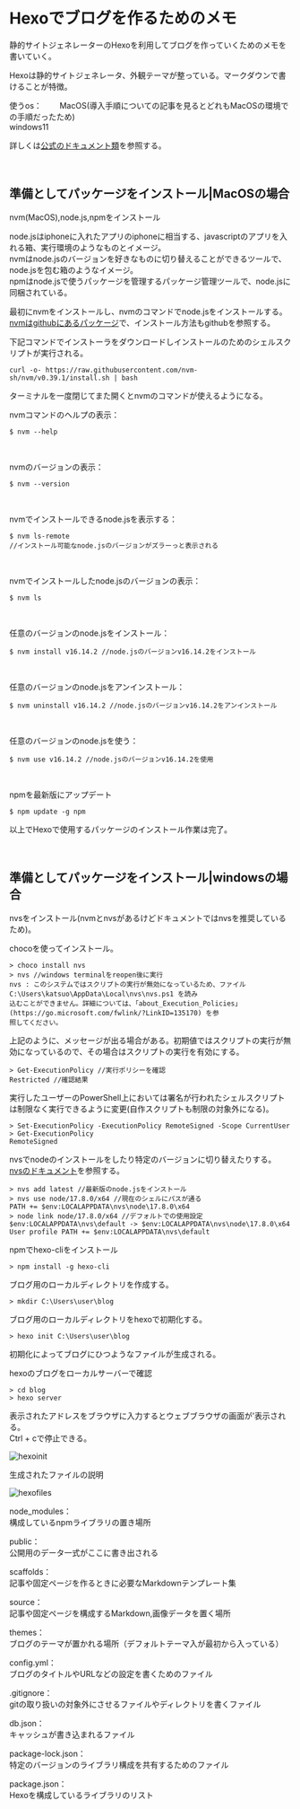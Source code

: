 # Hexoでブログを作るためのメモ

静的サイトジェネレーターのHexoを利用してブログを作っていくためのメモを書いていく。

Hexoは静的サイトジェネレータ、外観テーマが整っている。マークダウンで書けることが特徴。

使うos：　　
MacOS(導入手順についての記事を見るとどれもMacOSの環境での手順だったため)  
windows11

詳しくは[公式のドキュメント類](https://hexo.io/docs/)を参照する。

<br />

## 準備としてパッケージをインストール|MacOSの場合

nvm(MacOS),node.js,npmをインストール

node.jsはiphoneに入れたアプリのiphoneに相当する、javascriptのアプリを入れる箱、実行環境のようなものとイメージ。  
nvmはnode.jsのバージョンを好きなものに切り替えることができるツールで、node.jsを包む箱のようなイメージ。  
npmはnode.jsで使うパッケージを管理するパッケージ管理ツールで、node.jsに同梱されている。  

最初にnvmをインストールし、nvmのコマンドでnode.jsをインストールする。
[nvmはgithubにあるパッケージ](https://github.com/nvm-sh/nvm)で、インストール方法もgithubを参照する。

下記コマンドでインストーラをダウンロードしインストールのためのシェルスクリプトが実行される。

```
curl -o- https://raw.githubusercontent.com/nvm-sh/nvm/v0.39.1/install.sh | bash
```

ターミナルを一度閉じてまた開くとnvmのコマンドが使えるようになる。  

nvmコマンドのヘルプの表示：  

```
$ nvm --help
```

<br />

nvmのバージョンの表示：

```
$ nvm --version
```

<br />

nvmでインストールできるnode.jsを表示する：

```
$ nvm ls-remote
//インストール可能なnode.jsのバージョンがズラーっと表示される
```

<br />

nvmでインストールしたnode.jsのバージョンの表示：

```
$ nvm ls
```

<br />

任意のバージョンのnode.jsをインストール：

```
$ nvm install v16.14.2 //node.jsのバージョンv16.14.2をインストール
```

<br />

任意のバージョンのnode.jsをアンインストール：

```
$ nvm uninstall v16.14.2 //node.jsのバージョンv16.14.2をアンインストール
```

<br />

任意のバージョンのnode.jsを使う：

```
$ nvm use v16.14.2 //node.jsのバージョンv16.14.2を使用
```

<br />

npmを最新版にアップデート

```
$ npm update -g npm
```

以上でHexoで使用するパッケージのインストール作業は完了。

<br />

## 準備としてパッケージをインストール|windowsの場合

nvsをインストール(nvmとnvsがあるけどドキュメントではnvsを推奨しているため)。

chocoを使ってインストール。

```
> choco install nvs
> nvs //windows terminalをreopen後に実行
nvs : このシステムではスクリプトの実行が無効になっているため、ファイル C:\Users\katsuo\AppData\Local\nvs\nvs.ps1 を読み
込むことができません。詳細については、「about_Execution_Policies」(https://go.microsoft.com/fwlink/?LinkID=135170) を参
照してください。
```

上記のように、メッセージが出る場合がある。初期値ではスクリプトの実行が無効になっているので、その場合はスクリプトの実行を有効にする。

```
> Get-ExecutionPolicy //実行ポリシーを確認
Restricted //確認結果
```

実行したユーザーのPowerShell上においては署名が行われたシェルスクリプトは制限なく実行できるように変更(自作スクリプトも制限の対象外になる)。

```
> Set-ExecutionPolicy -ExecutionPolicy RemoteSigned -Scope CurrentUser
> Get-ExecutionPolicy
RemoteSigned
```

nvsでnodeのインストールをしたり特定のバージョンに切り替えたりする。  
[nvsのドキュメント](https://github.com/jasongin/nvs/)を参照する。


```
> nvs add latest //最新版のnode.jsをインストール
> nvs use node/17.8.0/x64 //現在のシェルにパスが通る
PATH += $env:LOCALAPPDATA\nvs\node\17.8.0\x64
> node link node/17.8.0/x64 //デフォルトでの使用設定
$env:LOCALAPPDATA\nvs\default -> $env:LOCALAPPDATA\nvs\node\17.8.0\x64
User profile PATH += $env:LOCALAPPDATA\nvs\default
```

npmでhexo-cliをインストール

```
> npm install -g hexo-cli
```

ブログ用のローカルディレクトリを作成する。

```
> mkdir C:\Users\user\blog
```

ブログ用のローカルディレクトリをhexoで初期化する。

```
> hexo init C:\Users\user\blog
```

初期化によってブログにひつようなファイルが生成される。

hexoのブログをローカルサーバーで確認

```
> cd blog
> hexo server
```

表示されたアドレスをブラウザに入力するとウェブブラウザの画面が’表示される。  
Ctrl + cで停止できる。

![hexoinit](https://user-images.githubusercontent.com/43819429/164973954-3b628254-ae0f-4a1b-b39d-50f9ba22ee71.png)

生成されたファイルの説明

![hexofiles](https://user-images.githubusercontent.com/43819429/164974134-ff7c0a34-5d12-41c1-a8e9-7bc5d1f8c63d.png)

node_modules：  
構成しているnpmライブラリの置き場所

public：  
公開用のデータ一式がここに書き出される

scaffolds：  
記事や固定ページを作るときに必要なMarkdownテンプレート集

source：  
記事や固定ページを構成するMarkdown,画像データを置く場所

themes：  
ブログのテーマが置かれる場所（デフォルトテーマ入が最初から入っている）

config.yml：  
ブログのタイトルやURLなどの設定を書くためのファイル

.gitignore：  
gitの取り扱いの対象外にさせるファイルやディレクトリを書くファイル

db.json：  
キャッシュが書き込まれるファイル

package-lock.json：  
特定のバージョンのライブラリ構成を共有するためのファイル

package.json：  
Hexoを構成しているライブラリのリスト

